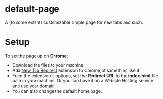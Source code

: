 # default-page
A (to some extent) customizable simple page for new tabs and such.

# Setup
To set the page up on **Chrome**:
- Download the files to your machine.
- Add [New Tab Redirect](https://chrome.google.com/webstore/detail/new-tab-redirect/icpgjfneehieebagbmdbhnlpiopdcmna?hl=en-US) extension to Chrome,ot something like it.
- From the extension`s options, set the **Redirect URL** to the **index.html** file path in your machine. Or you can have it on a Website Hosting service and use your domain.
- You can also change the default home page.
